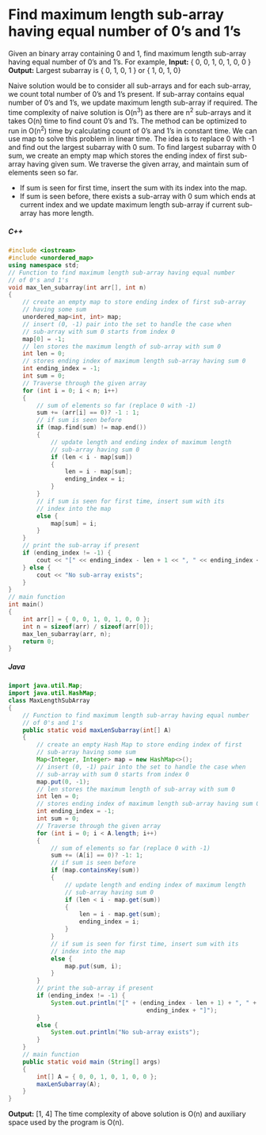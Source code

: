 # Find maximum length sub-array having equal number of 0’s and 1’s
Given an binary array containing 0 and 1, find maximum length sub-array having equal number of 0’s and 1’s.
For example,
**Input:** { 0, 0, 1, 0, 1, 0, 0 }
**Output:** Largest subarray is { 0, 1, 0, 1 } or { 1, 0, 1, 0}

Naive solution would be to consider all sub-arrays and for each sub-array, we count total number of 0’s and 1’s present. If sub-array contains equal number of 0’s and 1’s, we update maximum length sub-array if required. The time complexity of naive solution is O(n<sup>3</sup>) as there are n<sup>2</sup> sub-arrays and it takes O(n) time to find count 0’s and 1’s. The method can be optimized to run in O(n<sup>2</sup>) time by calculating count of 0’s and 1’s in constant time.
We can use map to solve this problem in linear time. The idea is to replace 0 with -1 and find out the largest subarray with 0 sum. To find largest subarray with 0 sum, we create an empty map which stores the ending index of first sub-array having given sum. We traverse the given array, and maintain sum of elements seen so far.
+ If sum is seen for first time, insert the sum with its index into the map.
+ If sum is seen before, there exists a sub-array with 0 sum which ends at current index and we update maximum length sub-array if current sub-array has more length.

##### C++
```C++
#include <iostream>
#include <unordered_map>
using namespace std;
// Function to find maximum length sub-array having equal number
// of 0's and 1's
void max_len_subarray(int arr[], int n)
{
    // create an empty map to store ending index of first sub-array
    // having some sum
    unordered_map<int, int> map;
    // insert (0, -1) pair into the set to handle the case when
    // sub-array with sum 0 starts from index 0
    map[0] = -1;
    // len stores the maximum length of sub-array with sum 0
    int len = 0;
    // stores ending index of maximum length sub-array having sum 0
    int ending_index = -1;
    int sum = 0;
    // Traverse through the given array
    for (int i = 0; i < n; i++)
    {
        // sum of elements so far (replace 0 with -1)
        sum += (arr[i] == 0)? -1 : 1;
        // if sum is seen before
        if (map.find(sum) != map.end())
        {
            // update length and ending index of maximum length
            // sub-array having sum 0
            if (len < i - map[sum])
            {
                len = i - map[sum];
                ending_index = i;
            }
        }
        // if sum is seen for first time, insert sum with its
        // index into the map
        else {
            map[sum] = i;
        }
    }
    // print the sub-array if present
    if (ending_index != -1) {
        cout << "[" << ending_index - len + 1 << ", " << ending_index << "]";
    } else {
        cout << "No sub-array exists";
    }
}
// main function
int main()
{
    int arr[] = { 0, 0, 1, 0, 1, 0, 0 };
    int n = sizeof(arr) / sizeof(arr[0]);
    max_len_subarray(arr, n);
    return 0;
}
```

##### Java
```Java
import java.util.Map;
import java.util.HashMap;
class MaxLengthSubArray
{
    // Function to find maximum length sub-array having equal number
    // of 0's and 1's
    public static void maxLenSubarray(int[] A)
    {
        // create an empty Hash Map to store ending index of first
        // sub-array having some sum
        Map<Integer, Integer> map = new HashMap<>();
        // insert (0, -1) pair into the set to handle the case when
        // sub-array with sum 0 starts from index 0
        map.put(0, -1);
        // len stores the maximum length of sub-array with sum 0
        int len = 0;
        // stores ending index of maximum length sub-array having sum 0
        int ending_index = -1;
        int sum = 0;
        // Traverse through the given array
        for (int i = 0; i < A.length; i++)
        {
            // sum of elements so far (replace 0 with -1)
            sum += (A[i] == 0)? -1: 1;
            // if sum is seen before
            if (map.containsKey(sum))
            {
                // update length and ending index of maximum length
                // sub-array having sum 0
                if (len < i - map.get(sum))
                {
                    len = i - map.get(sum);
                    ending_index = i;
                }
            }
            // if sum is seen for first time, insert sum with its
            // index into the map
            else {
                map.put(sum, i);
            }
        }
        // print the sub-array if present
        if (ending_index != -1) {
            System.out.println("[" + (ending_index - len + 1) + ", " +
                                       ending_index + "]");
        }
        else {
            System.out.println("No sub-array exists");
        }
    }
    // main function
    public static void main (String[] args)
    {
        int[] A = { 0, 0, 1, 0, 1, 0, 0 };
        maxLenSubarray(A);
    }
}
```
**Output:**
[1, 4]
The time complexity of above solution is O(n) and auxiliary space used by the program is O(n).